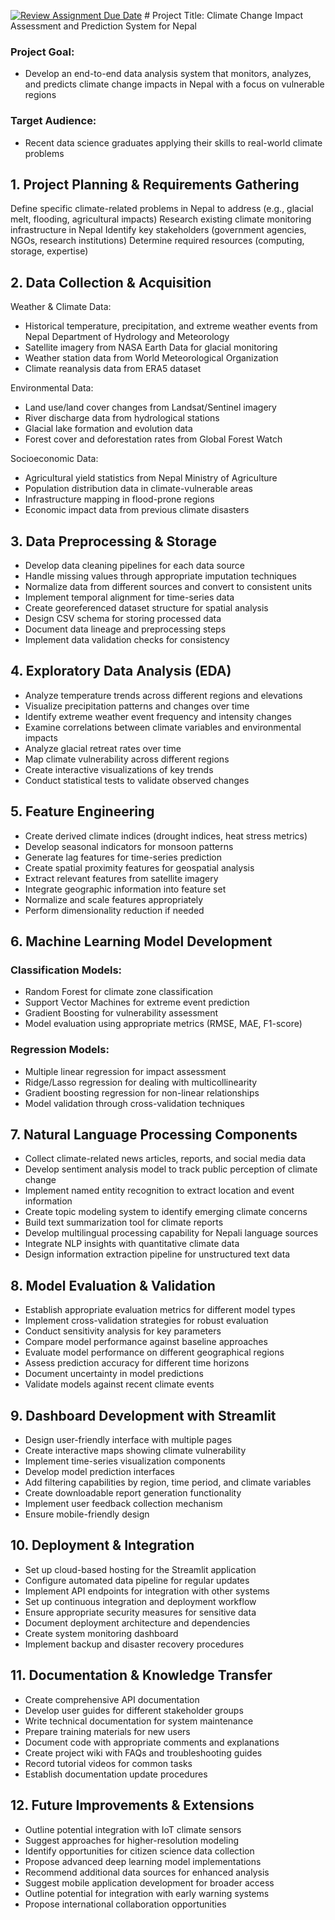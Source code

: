 [![Review Assignment Due Date](https://classroom.github.com/assets/deadline-readme-button-22041afd0340ce965d47ae6ef1cefeee28c7c493a6346c4f15d667ab976d596c.svg)](https://classroom.github.com/a/HTantjLn)
﻿# Project Title: Climate Change Impact Assessment and Prediction System for Nepal


### Project Goal: 
- Develop an end-to-end data analysis system that monitors, analyzes, and predicts climate change impacts in Nepal with a focus on vulnerable regions
### Target Audience: 
- Recent data science graduates applying their skills to real-world climate problems


## 1. Project Planning & Requirements Gathering

Define specific climate-related problems in Nepal to address (e.g., glacial melt, flooding, agricultural impacts)
Research existing climate monitoring infrastructure in Nepal
Identify key stakeholders (government agencies, NGOs, research institutions)
Determine required resources (computing, storage, expertise)


## 2. Data Collection & Acquisition

Weather & Climate Data:

- Historical temperature, precipitation, and extreme weather events from Nepal Department of Hydrology and Meteorology
- Satellite imagery from NASA Earth Data for glacial monitoring
- Weather station data from World Meteorological Organization
- Climate reanalysis data from ERA5 dataset


Environmental Data:

- Land use/land cover changes from Landsat/Sentinel imagery
- River discharge data from hydrological stations
- Glacial lake formation and evolution data
- Forest cover and deforestation rates from Global Forest Watch


Socioeconomic Data:

- Agricultural yield statistics from Nepal Ministry of Agriculture
- Population distribution data in climate-vulnerable areas
- Infrastructure mapping in flood-prone regions
- Economic impact data from previous climate disasters



## 3. Data Preprocessing & Storage

- Develop data cleaning pipelines for each data source
- Handle missing values through appropriate imputation techniques
- Normalize data from different sources and convert to consistent units
- Implement temporal alignment for time-series data
- Create georeferenced dataset structure for spatial analysis
- Design CSV schema for storing processed data
- Document data lineage and preprocessing steps
- Implement data validation checks for consistency

## 4. Exploratory Data Analysis (EDA)

- Analyze temperature trends across different regions and elevations
- Visualize precipitation patterns and changes over time
- Identify extreme weather event frequency and intensity changes
- Examine correlations between climate variables and environmental impacts
- Analyze glacial retreat rates over time
- Map climate vulnerability across different regions
- Create interactive visualizations of key trends
- Conduct statistical tests to validate observed changes

## 5. Feature Engineering

- Create derived climate indices (drought indices, heat stress metrics)
- Develop seasonal indicators for monsoon patterns
- Generate lag features for time-series prediction
- Create spatial proximity features for geospatial analysis
- Extract relevant features from satellite imagery
- Integrate geographic information into feature set
- Normalize and scale features appropriately
- Perform dimensionality reduction if needed

## 6. Machine Learning Model Development

### Classification Models:

- Random Forest for climate zone classification
- Support Vector Machines for extreme event prediction
- Gradient Boosting for vulnerability assessment
- Model evaluation using appropriate metrics (RMSE, MAE, F1-score)


### Regression Models:

- Multiple linear regression for impact assessment
- Ridge/Lasso regression for dealing with multicollinearity
- Gradient boosting regression for non-linear relationships
- Model validation through cross-validation techniques



## 7. Natural Language Processing Components

- Collect climate-related news articles, reports, and social media data
- Develop sentiment analysis model to track public perception of climate change
- Implement named entity recognition to extract location and event information
- Create topic modeling system to identify emerging climate concerns
- Build text summarization tool for climate reports
- Develop multilingual processing capability for Nepali language sources
- Integrate NLP insights with quantitative climate data
- Design information extraction pipeline for unstructured text data

## 8. Model Evaluation & Validation

- Establish appropriate evaluation metrics for different model types
- Implement cross-validation strategies for robust evaluation
- Conduct sensitivity analysis for key parameters
- Compare model performance against baseline approaches
- Evaluate model performance on different geographical regions
- Assess prediction accuracy for different time horizons
- Document uncertainty in model predictions
- Validate models against recent climate events

## 9. Dashboard Development with Streamlit

- Design user-friendly interface with multiple pages
- Create interactive maps showing climate vulnerability
- Implement time-series visualization components
- Develop model prediction interfaces
- Add filtering capabilities by region, time period, and climate variables
- Create downloadable report generation functionality
- Implement user feedback collection mechanism
- Ensure mobile-friendly design

## 10. Deployment & Integration

- Set up cloud-based hosting for the Streamlit application
- Configure automated data pipeline for regular updates
- Implement API endpoints for integration with other systems
- Set up continuous integration and deployment workflow
- Ensure appropriate security measures for sensitive data
- Document deployment architecture and dependencies
- Create system monitoring dashboard
- Implement backup and disaster recovery procedures

## 11. Documentation & Knowledge Transfer

- Create comprehensive API documentation
- Develop user guides for different stakeholder groups
- Write technical documentation for system maintenance
- Prepare training materials for new users
- Document code with appropriate comments and explanations
- Create project wiki with FAQs and troubleshooting guides
- Record tutorial videos for common tasks
- Establish documentation update procedures

## 12. Future Improvements & Extensions

- Outline potential integration with IoT climate sensors
- Suggest approaches for higher-resolution modeling
- Identify opportunities for citizen science data collection
- Propose advanced deep learning model implementations
- Recommend additional data sources for enhanced analysis
- Suggest mobile application development for broader access
- Outline potential for integration with early warning systems
- Propose international collaboration opportunities
